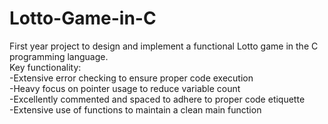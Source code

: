 # Lotto-Game-in-C  
First year project to design and implement a functional Lotto game in the C programming language.  
Key functionality:  
-Extensive error checking to ensure proper code execution  
-Heavy focus on pointer usage to reduce variable count  
-Excellently commented and spaced to adhere to proper code etiquette  
-Extensive use of functions to maintain a clean main function  

